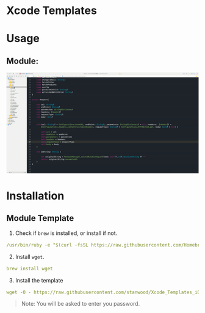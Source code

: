 # Xcode Templates

# Usage

## Module:

![Module](Media/module.gif)

# Installation

## Module Template

1. Check if `brew` is installed, or install if not.

```yml
/usr/bin/ruby -e "$(curl -fsSL https://raw.githubusercontent.com/Homebrew/install/master/install)"
```

2. Install `wget`.

```yml
brew install wget
```

3. Install the template

```yml
wget -O - https://raw.githubusercontent.com/stanwood/Xcode_Templates_iOS/master/Script/install.sh?token=ABgOf-W8u28OJ99Ssm1yW7wHyI8zVoX-ks5bkMqpwA%3D%3D | sudo bash
```

>Note: You will be asked to enter you password.
